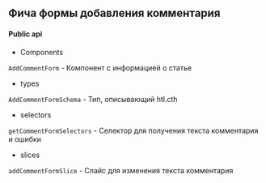 ## Фича формы добавления комментария

#### Public api

-   Components

`AddCommentForm` - Компонент с информацией о статье

-   types

`AddCommentFormSchema` - Тип, описывающий htl.cth

-   selectors

`getCommentFormSelectors` - Селектор для получения текста комментария и ошибки

-   slices

`addCommentFormSlice` - Слайс для изменения текста комментария
